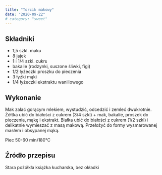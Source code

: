```yaml
---
title: "Torcik makowy"
date: "2020-09-22"
# category: "sweet"
---
```


## Składniki

- 1,5 szkl. maku
- 8 jajek
- 1 i 1/4 szkl. cukru
- bakalie (rodzynki, suszone śliwki, figi)
- 1/2 łyżeczki proszku do pieczenia
- 3 łyżki mąki
- 1/4 łyżeczki ekstraktu waniliowego

## Wykonanie

Mak zalać gorącym mlekiem, wystudzić, odcedzić i zemleć dwukrotnie. Żółtka ubić do białości z cukrem (3/4 szkl) + mak, bakalie, proszek do pieczenia, mąkę i ekstrakt. Białka ubić do białości z cukrem (1/2 szkl) i delikatnie wymieszać z masą makową. Przełożyć do formy wysmarowanej masłem i obsypanej mąką.

Piec 50-60 min/180°C

## Źródło przepisu

Stara pożółkła książka kucharska, bez okładki
